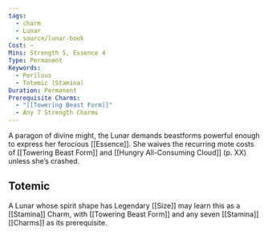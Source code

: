 ```yaml
---
tags:
  - charm
  - Lunar
  - source/lunar-book
Cost: —
Mins: Strength 5, Essence 4
Type: Permanent
Keywords:
  - Perilous
  - Totemic (Stamina)
Duration: Permanent
Prerequisite Charms:
  - "[[Towering Beast Form]]"
  - Any 7 Strength Charms
---
```

A paragon of divine might, the Lunar demands beastforms powerful enough to express her ferocious [[Essence]]. She waives the recurring mote costs of [[Towering Beast Form]] and [[Hungry All-Consuming Cloud]] (p. XX) unless she’s crashed. 
## Totemic 

A Lunar whose spirit shape has Legendary [[Size]] may learn this as a [[Stamina]] Charm, with [[Towering Beast Form]] and any seven [[Stamina]] [[Charms]] as its prerequisite.